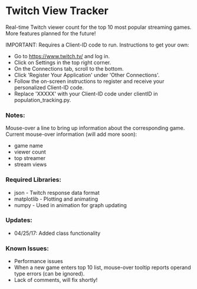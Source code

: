 # Twitch View Tracker

Real-time Twitch viewer count for the top 10 most popular streaming games. More features planned for the future!

IMPORTANT: Requires a Client-ID code to run. Instructions to get your own:
- Go to https://www.twitch.tv/ and log in.
- Click on Settings in the top right corner.
- On the Connections tab, scroll to the bottom.
- Click 'Register Your Application' under 'Other Connections'.
- Follow the on-screen instructions to register and receive your personalized Client-ID code.
- Replace 'XXXXX' with your Client-ID code under clientID in population_tracking.py.

### Notes:

Mouse-over a line to bring up information about the corresponding game.
Current mouse-over information (will add more soon): 
- game name
- viewer count
- top streamer
- stream views

### Required Libraries:

- json - Twitch response data format
- matplotlib - Plotting and animating
- numpy - Used in animation for graph updating

### Updates:
- 04/25/17: Added class functionality

### Known Issues:
- Performance issues
- When a new game enters top 10 list, mouse-over tooltip reports operand type errors (can be ignored).
- Lack of comments, will fix shortly!
